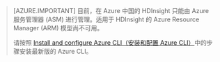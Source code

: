 > [AZURE.IMPORTANT] 目前，在 Azure 中国的 HDInsight 只能由 Azure 服务管理器 (ASM) 进行管理。适用于 HDInsight 的 Azure Resource Manager (ARM) 模型尚不可用。<p>请按照 [Install and configure Azure CLI（安装和配置 Azure CLI）](/documentation/articles/xplat-cli-install/)中的步骤安装最新版的 Azure CLI。



<!---HONumber=Mooncake_0530_2016-->